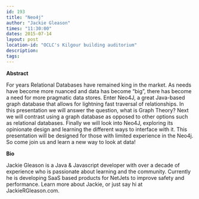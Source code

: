 ```yaml
---
id: 193
title: "Neo4j"
author: "Jackie Gleason"
times: "11:30:00"
dates: 2015-07-14
layout: post
location-id: "OCLC's Kilgour building auditorium"  
description: 
tags: 
---
```

 **Abstract**

For years Relational Databases have remained king in the market. As needs have become more nuanced and data has become “big”, there has become a need for more pragmatic data stores. Enter Neo4J, a great Java-based graph database that allows for lightning fast traversal of relationships. In this presentation we will answer the question, what is Graph Theory? Next we will contrast using a graph database as opposed to other options such as relational databases. Finally we will look into Neo4J, exploring its opinionate design and learning the different ways to interface with it. This presentation will be designed for those with limited experience in the Neo4j. So come join us and learn a new way to look at data!  

**Bio**

Jackie Gleason is a Java & Javascript developer with over a decade of experience who is passionate about learning and the community. Currently he is developing SaaS based products for NetJets to improve safety and performance. Learn more about Jackie, or just say hi at JackieRGleason.com.

